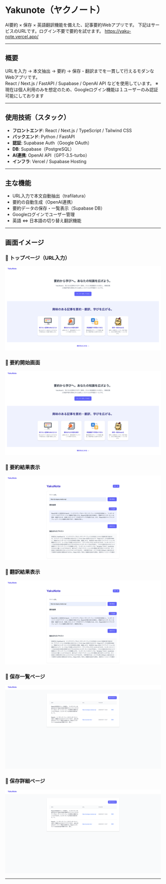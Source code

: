 # Yakunote（ヤクノート）

AI要約 × 保存 × 英語翻訳機能を備えた、記事要約Webアプリです。
下記はサービスのURLです。ログイン不要で要約を試せます。
https://yaku-note.vercel.app/

---

##  概要

URLを入力 → 本文抽出 → 要約 → 保存・翻訳までを一貫して行えるモダンなWebアプリです。  
React / Next.js / FastAPI / Supabase / OpenAI API などを使用しています。
※現在は個人利用のみを想定のため、Googleログイン機能は１ユーザーのみ認証可能にしております

---

##  使用技術（スタック）

- **フロントエンド**: React / Next.js / TypeScript / Tailwind CSS
- **バックエンド**: Python / FastAPI
- **認証**: Supabase Auth（Google OAuth）
- **DB**: Supabase（PostgreSQL）
- **AI連携**: OpenAI API（GPT-3.5-turbo）
- **インフラ**: Vercel / Supabase Hosting

---

## 主な機能

-  URL入力で本文自動抽出（trafilatura）
-  要約の自動生成（OpenAI連携）
-  要約データの保存・一覧表示（Supabase DB）
-  Googleログインでユーザー管理
-  英語 ⇔ 日本語の切り替え翻訳機能

---

## 画面イメージ

### 🔹 トップページ（URL入力）
![トップ](./public/images/top.png)

### 🔹 要約開始画面
![トップ](./public/images/top.png)

### 🔹 要約結果表示
![要約結果](./public/images/summary.png)

### 🔹 翻訳結果表示
![要約結果](./public/images/summary.png)

### 🔹 保存一覧ページ
![保存一覧](./public/images/list.png)

### 🔹 保存詳細ページ
![保存一覧](./public/images/list.png)


---

